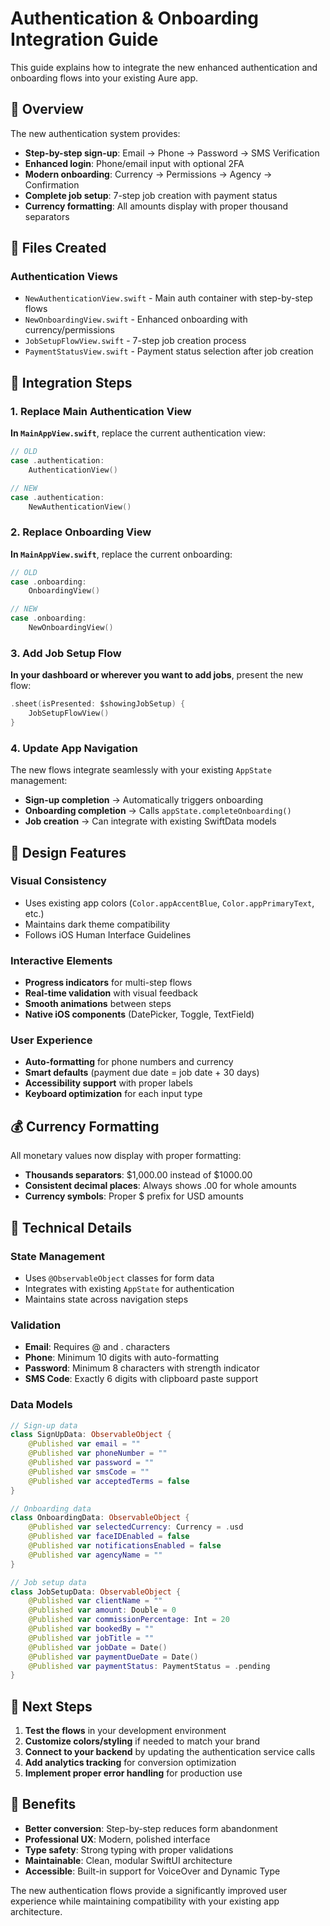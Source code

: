 # Authentication & Onboarding Integration Guide

This guide explains how to integrate the new enhanced authentication and onboarding flows into your existing Aure app.

## 🎯 Overview

The new authentication system provides:
- **Step-by-step sign-up**: Email → Phone → Password → SMS Verification  
- **Enhanced login**: Phone/email input with optional 2FA
- **Modern onboarding**: Currency → Permissions → Agency → Confirmation
- **Complete job setup**: 7-step job creation with payment status
- **Currency formatting**: All amounts display with proper thousand separators

## 📁 Files Created

### Authentication Views
- `NewAuthenticationView.swift` - Main auth container with step-by-step flows
- `NewOnboardingView.swift` - Enhanced onboarding with currency/permissions
- `JobSetupFlowView.swift` - 7-step job creation process
- `PaymentStatusView.swift` - Payment status selection after job creation

## 🔄 Integration Steps

### 1. Replace Main Authentication View

**In `MainAppView.swift`**, replace the current authentication view:

```swift
// OLD
case .authentication:
    AuthenticationView()

// NEW
case .authentication:
    NewAuthenticationView()
```

### 2. Replace Onboarding View

**In `MainAppView.swift`**, replace the current onboarding:

```swift
// OLD  
case .onboarding:
    OnboardingView()

// NEW
case .onboarding:
    NewOnboardingView()
```

### 3. Add Job Setup Flow

**In your dashboard or wherever you want to add jobs**, present the new flow:

```swift
.sheet(isPresented: $showingJobSetup) {
    JobSetupFlowView()
}
```

### 4. Update App Navigation

The new flows integrate seamlessly with your existing `AppState` management:

- **Sign-up completion** → Automatically triggers onboarding
- **Onboarding completion** → Calls `appState.completeOnboarding()`
- **Job creation** → Can integrate with existing SwiftData models

## 🎨 Design Features

### Visual Consistency
- Uses existing app colors (`Color.appAccentBlue`, `Color.appPrimaryText`, etc.)
- Maintains dark theme compatibility
- Follows iOS Human Interface Guidelines

### Interactive Elements
- **Progress indicators** for multi-step flows
- **Real-time validation** with visual feedback
- **Smooth animations** between steps
- **Native iOS components** (DatePicker, Toggle, TextField)

### User Experience
- **Auto-formatting** for phone numbers and currency
- **Smart defaults** (payment due date = job date + 30 days)
- **Accessibility support** with proper labels
- **Keyboard optimization** for each input type

## 💰 Currency Formatting

All monetary values now display with proper formatting:
- **Thousands separators**: $1,000.00 instead of $1000.00
- **Consistent decimal places**: Always shows .00 for whole amounts
- **Currency symbols**: Proper $ prefix for USD amounts

## 🔧 Technical Details

### State Management
- Uses `@ObservableObject` classes for form data
- Integrates with existing `AppState` for authentication
- Maintains state across navigation steps

### Validation
- **Email**: Requires @ and . characters
- **Phone**: Minimum 10 digits with auto-formatting
- **Password**: Minimum 8 characters with strength indicator
- **SMS Code**: Exactly 6 digits with clipboard paste support

### Data Models
```swift
// Sign-up data
class SignUpData: ObservableObject {
    @Published var email = ""
    @Published var phoneNumber = ""
    @Published var password = ""
    @Published var smsCode = ""
    @Published var acceptedTerms = false
}

// Onboarding data  
class OnboardingData: ObservableObject {
    @Published var selectedCurrency: Currency = .usd
    @Published var faceIDEnabled = false
    @Published var notificationsEnabled = false
    @Published var agencyName = ""
}

// Job setup data
class JobSetupData: ObservableObject {
    @Published var clientName = ""
    @Published var amount: Double = 0
    @Published var commissionPercentage: Int = 20
    @Published var bookedBy = ""
    @Published var jobTitle = ""
    @Published var jobDate = Date()
    @Published var paymentDueDate = Date()
    @Published var paymentStatus: PaymentStatus = .pending
}
```

## 🚀 Next Steps

1. **Test the flows** in your development environment
2. **Customize colors/styling** if needed to match your brand
3. **Connect to your backend** by updating the authentication service calls
4. **Add analytics tracking** for conversion optimization
5. **Implement proper error handling** for production use

## 🎯 Benefits

- **Better conversion**: Step-by-step reduces form abandonment
- **Professional UX**: Modern, polished interface
- **Type safety**: Strong typing with proper validations  
- **Maintainable**: Clean, modular SwiftUI architecture
- **Accessible**: Built-in support for VoiceOver and Dynamic Type

The new authentication flows provide a significantly improved user experience while maintaining compatibility with your existing app architecture.